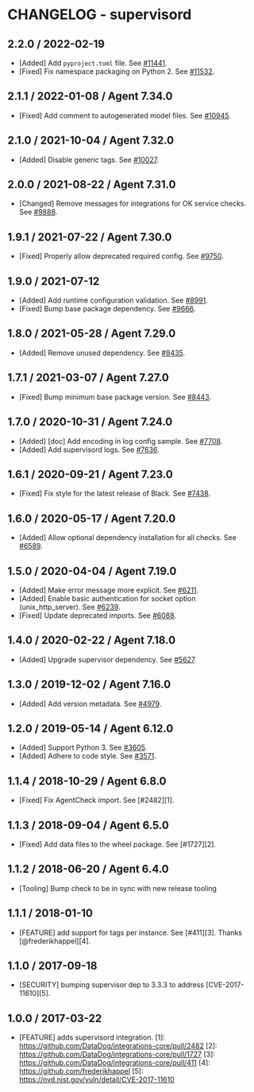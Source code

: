 # CHANGELOG - supervisord

## 2.2.0 / 2022-02-19

* [Added] Add `pyproject.toml` file. See [#11441](https://github.com/DataDog/integrations-core/pull/11441).
* [Fixed] Fix namespace packaging on Python 2. See [#11532](https://github.com/DataDog/integrations-core/pull/11532).

## 2.1.1 / 2022-01-08 / Agent 7.34.0

* [Fixed] Add comment to autogenerated model files. See [#10945](https://github.com/DataDog/integrations-core/pull/10945).

## 2.1.0 / 2021-10-04 / Agent 7.32.0

* [Added] Disable generic tags. See [#10027](https://github.com/DataDog/integrations-core/pull/10027).

## 2.0.0 / 2021-08-22 / Agent 7.31.0

* [Changed] Remove messages for integrations for OK service checks. See [#9888](https://github.com/DataDog/integrations-core/pull/9888).

## 1.9.1 / 2021-07-22 / Agent 7.30.0

* [Fixed] Properly allow deprecated required config. See [#9750](https://github.com/DataDog/integrations-core/pull/9750).

## 1.9.0 / 2021-07-12

* [Added] Add runtime configuration validation. See [#8991](https://github.com/DataDog/integrations-core/pull/8991).
* [Fixed] Bump base package dependency. See [#9666](https://github.com/DataDog/integrations-core/pull/9666).

## 1.8.0 / 2021-05-28 / Agent 7.29.0

* [Added] Remove unused dependency. See [#9435](https://github.com/DataDog/integrations-core/pull/9435).

## 1.7.1 / 2021-03-07 / Agent 7.27.0

* [Fixed] Bump minimum base package version. See [#8443](https://github.com/DataDog/integrations-core/pull/8443).

## 1.7.0 / 2020-10-31 / Agent 7.24.0

* [Added] [doc] Add encoding in log config sample. See [#7708](https://github.com/DataDog/integrations-core/pull/7708).
* [Added] Add supervisord logs. See [#7636](https://github.com/DataDog/integrations-core/pull/7636).

## 1.6.1 / 2020-09-21 / Agent 7.23.0

* [Fixed] Fix style for the latest release of Black. See [#7438](https://github.com/DataDog/integrations-core/pull/7438).

## 1.6.0 / 2020-05-17 / Agent 7.20.0

* [Added] Allow optional dependency installation for all checks. See [#6589](https://github.com/DataDog/integrations-core/pull/6589).

## 1.5.0 / 2020-04-04 / Agent 7.19.0

* [Added] Make error message more explicit. See [#6211](https://github.com/DataDog/integrations-core/pull/6211).
* [Added] Enable basic authentication for socket option (unix_http_server). See [#6239](https://github.com/DataDog/integrations-core/pull/6239).
* [Fixed] Update deprecated imports. See [#6088](https://github.com/DataDog/integrations-core/pull/6088).

## 1.4.0 / 2020-02-22 / Agent 7.18.0

* [Added] Upgrade supervisor dependency. See [#5627](https://github.com/DataDog/integrations-core/pull/5627).

## 1.3.0 / 2019-12-02 / Agent 7.16.0

* [Added] Add version metadata. See [#4979](https://github.com/DataDog/integrations-core/pull/4979).

## 1.2.0 / 2019-05-14 / Agent 6.12.0

* [Added] Support Python 3. See [#3605](https://github.com/DataDog/integrations-core/pull/3605).
* [Added] Adhere to code style. See [#3571](https://github.com/DataDog/integrations-core/pull/3571).

## 1.1.4 / 2018-10-29 / Agent 6.8.0

* [Fixed] Fix AgentCheck import. See [#2482][1].

## 1.1.3 / 2018-09-04 / Agent 6.5.0

* [Fixed] Add data files to the wheel package. See [#1727][2].

## 1.1.2 / 2018-06-20 / Agent 6.4.0

* [Tooling] Bump check to be in sync with new release tooling

## 1.1.1 / 2018-01-10

* [FEATURE] add support for tags per instance. See [#411][3]. Thanks [@frederikhappel][4].

## 1.1.0 / 2017-09-18

* [SECURITY] bumping supervisor dep to 3.3.3 to address [CVE-2017-11610][5].

## 1.0.0 / 2017-03-22

* [FEATURE] adds supervisord integration.
[1]: https://github.com/DataDog/integrations-core/pull/2482
[2]: https://github.com/DataDog/integrations-core/pull/1727
[3]: https://github.com/DataDog/integrations-core/pull/411
[4]: https://github.com/frederikhappel
[5]: https://nvd.nist.gov/vuln/detail/CVE-2017-11610
